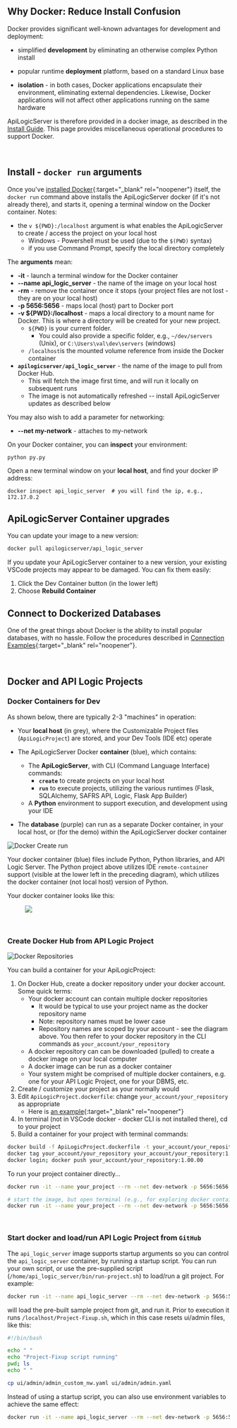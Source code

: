 ## Why Docker: Reduce Install Confusion

Docker provides significant well-known advantages for development and deployment:</summary>

* simplified __development__ by eliminating an otherwise complex Python install

* popular runtime __deployment__ platform, based on a standard Linux base

* __isolation__ - in both cases, Docker applications encapsulate their environment, eliminating external dependencies.  Likewise, Docker applications will not affect other applications running on the same hardware

ApiLogicServer is therefore provided in a docker image, as described in the [Install Guide](../Install).  This page provides miscellaneous operational procedures to support Docker.

&nbsp;

## Install - `docker run` arguments
Once you've [installed Docker](../Tech-Docker){:target="_blank" rel="noopener"} itself, the `docker run` command above installs the ApiLogicServer docker (if it's not already there), and starts it, opening a terminal window on the Docker container.  Notes:

* the `v ${PWD}:/localhost` argument is what enables the ApiLogicServer to create / access the project on your local host
   * Windows - Powershell must be used (due to the `$(PWD)` syntax)
   * if you use Command Prompt, specify the local directory completely 
   
The **arguments** mean:

* **-it** - launch a terminal window for the Docker container
* **--name api_logic_server** - the name of the image on your local host
* **-rm** - remove the container once it stops (your project files are not lost - they are on your local host)
* **-p 5656:5656** - maps local (host) part to Docker port 
* **-v ${PWD}:/localhost** - maps a local directory to a mount name for Docker.  This is where a directory will be created for your new project.  
   * `${PWD}` is your current folder.  
      * You could also provide a specific folder, e.g., `~/dev/servers` (Unix), or `C:\Users\val\dev\servers` (windows)
   * `/localhost`is the mounted volume reference from inside the Docker container
* **`apilogicserver/api_logic_server`** - the name of the image to pull from Docker Hub.  
   * This will fetch the image first time, and will run it locally on subsequent runs
   * The image is not automatically refreshed -- install ApiLogicServer updates as described below

You may also wish to add a parameter for networking:

* **--net my-network** - attaches to my-network


On your Docker container, you can **inspect** your environment:
```
python py.py
```

Open a new terminal window on your **local host**, and find your docker IP address:

```
docker inspect api_logic_server  # you will find the ip, e.g., 172.17.0.2
```

</details>


## ApiLogicServer Container upgrades

You can update your image to a new version:

```bash
docker pull apilogicserver/api_logic_server
```

If you update your ApiLogicServer container to a new version, your existing VSCode projects may appear to be damaged.  You can fix them easily:

1. Click the Dev Container button (in the lower left)
1. Choose **Rebuild Container**

## Connect to Dockerized Databases

One of the great things about Docker is the ability to install popular databases, with no hassle.  Follow the procedures described in [Connection Examples](../Database-Connectivity/#docker-databases){:target="_blank" rel="noopener"}.

&nbsp;

## Docker and API Logic Projects


### Docker Containers for Dev

As shown below, there are typically 2-3 "machines" in operation:

* Your **local host** (in grey), where the Customizable Project files (`ApiLogicProject`) are stored, 
and your Dev Tools (IDE etc) operate

* The ApiLogicServer Docker **container** (blue), which contains:
     * The **ApiLogicServer**, with CLI (Command Language Interface) commands:
       * **`create`** to create projects on your local host
       * **`run`** to execute projects, utilizing the various runtimes (Flask, SQLAlchemy, SAFRS API, Logic, Flask App Builder)
    * A **Python** environment to support execution, and development using your IDE

* The **database** (purple) can run as a separate Docker container, in your local host, or (for the demo) within the ApiLogicServer docker container

![Docker Create run](images/docker/docker-arch-create-run.png)

Your docker container (blue) files include Python, Python libraries, and API Logic Server.  The Python project above utilizes IDE `remote-container` support (visible at the lower left in the preceding diagram), which utilizes the docker container (not local host) version of Python.

Your docker container looks like this:

<figure><img src="https://github.com/valhuber/apilogicserver/wiki/images/docker/docker-files.png"></figure>

&nbsp;

### Create Docker Hub from API Logic Project

![Docker Repositories](images/docker/docker-repos.png)

You can build a container for your ApiLogicProject:

1. On Docker Hub, create a docker repository under your docker account.  Some quick terms:
    * Your docker account can contain multiple docker repositories
        * It would be typical to use your project name as the docker repository name
        * Note: repository names must be lower case
        * Repository names are scoped by your account - see the diagram above.  You then refer to your docker repository in the CLI commands as `your_account/your_repository`
    * A docker repository can can be downloaded (pulled) to create a docker image on your local computer
    * A docker image can be run as a docker container
    * Your system might be comprised of multiple docker containers, e.g. one for your API Logic Project, one for your DBMS, etc.
2. Create / customize your project as your normally would
3. Edit `ApiLogicProject.dockerfile`: change `your_account/your_repository` as appropriate
    * Here is [an example](https://github.com/valhuber/docker_api_logic_project/blob/main/ApiLogicProject.dockerfile){:target="_blank" rel="noopener"}
4. In terminal (not in VSCode docker - docker CLI is not installed there), cd to your project
5. Build a container for your project with terminal commands:

```bash
docker build -f ApiLogicProject.dockerfile -t your_account/your_repository --rm .
docker tag your_account/your_repository your_account/your_repository:1.00.00
docker login; docker push your_account/your_repository:1.00.00
```

To run your project container directly...

```bash
docker run -it --name your_project --rm --net dev-network -p 5656:5656 -p 5002:5002 -v ${PWD}:/localhost your_account/your_repository

# start the image, but open terminal (e.g., for exploring docker container)
docker run -it --name your_project --rm --net dev-network -p 5656:5656 -p 5002:5002 -v ${PWD}:/localhost your_account/your_repository bash
```

&nbsp;

### Start docker and load/run API Logic Project from `GitHub`

The `api_logic_server` image supports startup arguments so you can control the `api_logic_server` container, by running a startup script.  You can run your own script, or use the pre-supplied script (`/home/api_logic_server/bin/run-project.sh`) to load/run a git project.  For example:

```bash
docker run -it --name api_logic_server --rm --net dev-network -p 5656:5656 -p 5002:5002 -v ${PWD}:/localhost apilogicserver/api_logic_server sh /home/api_logic_server/bin/run-project.sh https://github.com/valhuber/Tutorial-ApiLogicProject.git /localhost/Project-Fixup.sh
```

will load the pre-built sample project from git, and run it.  Prior to execution it runs `/localhost/Project-Fixup.sh`, which in this case resets ui/admin files, like this:

```bash
#!/bin/bash

echo " "
echo "Project-Fixup script running"
pwd; ls
echo " "

cp ui/admin/admin_custom_nw.yaml ui/admin/admin.yaml
```

Instead of using a startup script, you can also use environment variables to achieve the same effect:

```bash
docker run -it --name api_logic_server --rm --net dev-network -p 5656:5656 -p 5002:5002 -v ${PWD}:/localhost   -e APILOGICSERVER_GIT='https://github.com/valhuber/Tutorial-ApiLogicProject.git' -e APILOGICSERVER_FIXUP='/localhost/Project-Fixup.sh' apilogicserver/api_logic_server
```

